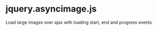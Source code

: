jquery.asyncimage.js
====================

Load large images over ajax with loading start, end and progress events